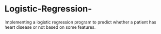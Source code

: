 # Logistic-Regression-
Implementing a logistic regression program to predict whether a patient has heart disease or not based on some features.
